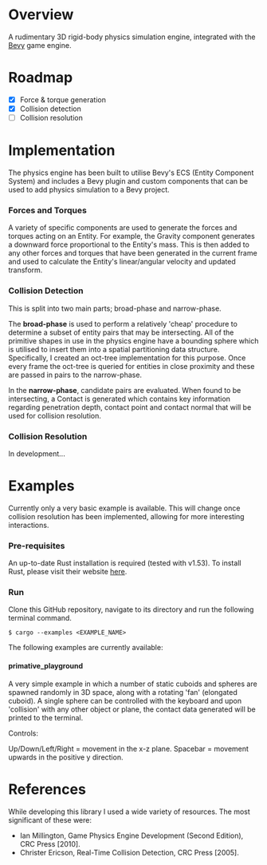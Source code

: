 # Overview

A rudimentary 3D rigid-body physics simulation engine, integrated with the
[Bevy](https://bevyengine.org/) game engine.

# Roadmap

- [x] Force & torque generation
- [x] Collision detection
- [ ] Collision resolution

# Implementation

The physics engine has been built to utilise Bevy's ECS (Entity Component System) and includes a
Bevy plugin and custom components that can be used to add physics simulation to a Bevy project.

### Forces and Torques

A variety of specific components are used to generate the forces and torques acting on an Entity.
For example, the Gravity component generates a downward force proportional to the Entity's mass.
This is then added to any other forces and torques that have been generated in the current frame
and used to calculate the Entity's linear/angular velocity and updated transform.

### Collision Detection

This is split into two main parts; broad-phase and narrow-phase.

The __broad-phase__ is used to perform a relatively 'cheap' procedure to determine a subset of entity
pairs that may be intersecting. All of the primitive shapes in use in the physics engine have a
bounding sphere which is utilised to insert them into a spatial partitioning data structure.
Specifically, I created an oct-tree implementation for this purpose. Once every frame the oct-tree
is queried for entities in close proximity and these are passed in pairs to the narrow-phase.

In the __narrow-phase__, candidate pairs are evaluated. When found to be intersecting, a Contact is
generated which contains key information regarding penetration depth, contact point and contact
normal that will be used for collision resolution.

### Collision Resolution

In development...

# Examples

Currently only a very basic example is available. This will change once collision resolution has
been implemented, allowing for more interesting interactions.

### Pre-requisites

An up-to-date Rust installation is required (tested with v1.53). To install Rust, please visit
their website [here](https://www.rust-lang.org/tools/install).

### Run

Clone this GitHub repository, navigate to its directory and run the following terminal command.

    $ cargo --examples <EXAMPLE_NAME>

The following examples are currently available:

#### primative_playground

A very simple example in which a number of static cuboids and spheres are spawned randomly in 3D
space, along with a rotating 'fan' (elongated cuboid). A single sphere can be controlled with the
keyboard and upon 'collision' with any other object or plane, the contact data generated will be
printed to the terminal.

Controls:

Up/Down/Left/Right = movement in the x-z plane.
Spacebar = movement upwards in the positive y direction.

# References

While developing this library I used a wide variety of resources. The most significant of these
were:

- Ian Millington, Game Physics Engine Development (Second Edition), CRC Press [2010].
- Christer Ericson, Real-Time Collision Detection, CRC Press [2005].
